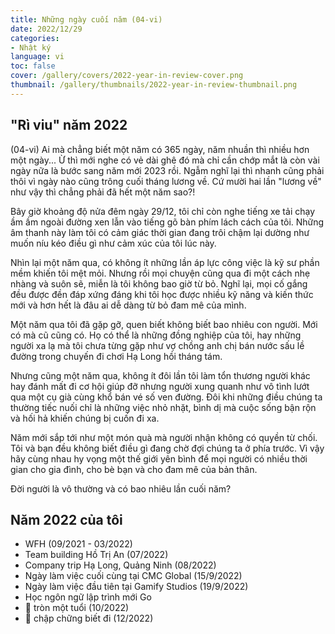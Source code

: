 ```yaml
---
title: Những ngày cuối năm (04-vi)
date: 2022/12/29
categories:
- Nhật ký
language: vi
toc: false
cover: /gallery/covers/2022-year-in-review-cover.png
thumbnail: /gallery/thumbnails/2022-year-in-review-thumbnail.png
---
```


## "Rì viu" năm 2022
(04-vi) Ai mà chẳng biết một năm có 365 ngày, năm nhuần thì nhiều hơn một ngày...
Ừ thì mới nghe có vẻ dài ghê đó mà chỉ cần chớp mắt là còn vài ngày nữa là bước sang năm mới 2023 rồi. Ngẫm nghĩ lại thì nhanh cũng phải thôi vì ngày nào cũng trông cuối tháng lương về. Cứ mười hai lần  "lương về" như vậy thì chẳng phải đã hết một năm sao?!  

Bây giờ khoảng độ nửa đêm ngày 29/12, tôi chỉ còn nghe tiếng xe tải chạy ầm ầm ngoài đường xen lẫn vào tiếng gõ bàn phím lách cách của tôi. Những âm thanh này làm tôi có cảm giác thời gian đang trôi chậm lại dường như muốn níu kéo điều gì như cảm xúc của tôi lúc này. 
<!-- more -->

Nhìn lại một năm qua, có không ít những lần áp lực công việc là kỹ sư phần mềm khiến tôi mệt mỏi. Nhưng rồi mọi chuyện cũng qua đi một cách nhẹ nhàng và suôn sẽ, miễn là tôi không bao giờ từ bỏ. Nghĩ lại, mọi cố gắng đều được đền đáp xứng đáng khi tôi học được nhiều kỹ năng và kiến thức mới và hơn hết là đâu ai dễ dàng từ bỏ đam mê của mình. 

Một năm qua tôi đã gặp gỡ, quen biết không biết bao nhiêu con người. Mới có mà cũ cũng có. Họ có thể là những đồng nghiệp của tôi, hay những người xa lạ mà tôi chưa từng gặp như vợ chồng anh chị bán nước sấu lề đường trong chuyến đi chơi Hạ Long hồi tháng tám. 

Nhưng cũng một năm qua, không ít đôi lần tôi làm tổn thương người khác hay đánh mất đi cơ hội giúp đỡ nhưng người xung quanh như vô tình lướt qua một cụ già cùng khổ bán vé số ven đường. Đôi khi những điều chúng ta thường tiếc nuối chỉ là những việc nhỏ nhặt, bình dị mà cuộc sống bận rộn và hối hả khiến chúng bị cuốn đi xa.

Năm mới sắp tới như một món quà mà người nhận không có quyền từ chối. Tôi và bạn đều không biết điều gì đang chờ đợi chúng ta ở phía trước. Vì vậy hãy cùng nhau hy vọng một thế giới yên bình để mọi người có nhiều thời gian cho gia đình, cho bè bạn và cho đam mê của bản thân.

Đời người là vô thường và có bao nhiêu lần cuối năm?

## Năm 2022 của tôi
- WFH (09/2021 - 03/2022)
- Team building Hồ Trị An (07/2022)
- Company trip Hạ Long, Quảng Ninh (08/2022)
- Ngày làm việc cuối cùng tại CMC Global (15/9/2022)
- Ngày làm việc đầu tiên tại Gamify Studios (19/9/2022)
- Học ngôn ngữ lập trình mới Go
- 🥕 tròn một tuổi (10/2022)
- 🥕 chập chững biết đi (12/2022) 
